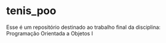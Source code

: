 # tenis_poo
Esse é um repositório destinado ao trabalho final da disciplina: Programação Orientada a Objetos I
